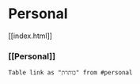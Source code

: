 # Personal
[[index.html]]

###  [[Personal]] 
```dataview
Table link as "כותרת" from #personal   
```